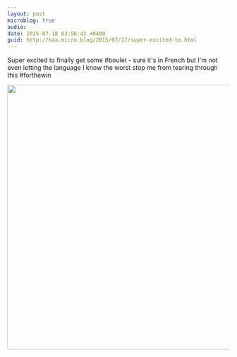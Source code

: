 ```yaml
---
layout: post
microblog: true
audio: 
date: 2015-07-18 03:56:43 +0400
guid: http://kaa.micro.blog/2015/07/17/super-excited-to.html
---
```

Super excited to finally get some #boulet - sure it's in French but I'm not even letting the language I know the worst stop me from tearing through this #forthewin

<img src="http://www.kaa.bz/uploads/2018/159a1994e8.jpg" width="600" height="600" />
